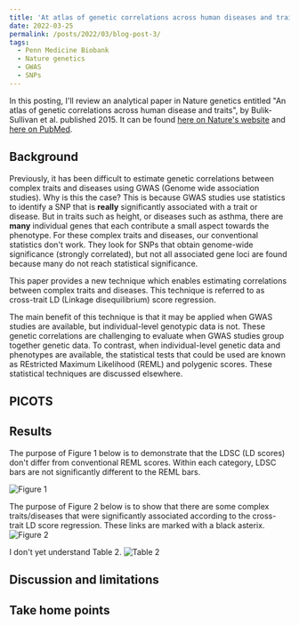 ```yaml
---
title: 'At atlas of genetic correlations across human diseases and traits... A review'
date: 2022-03-25
permalink: /posts/2022/03/blog-post-3/
tags:
  - Penn Medicine Biobank
  - Nature genetics
  - GWAS
  - SNPs
---
```


In this posting, I'll review an analytical paper in Nature genetics entitled "An atlas of genetic correlations across human disease and traits", by Bulik-Sullivan et al. published 2015. It can be found [here on Nature's website](https://www.nature.com/articles/ng.3406) and [here on PubMed](https://www.ncbi.nlm.nih.gov/pmc/articles/PMC4797329/).

Background
------
Previously, it has been difficult to estimate genetic correlations between complex traits and diseases using GWAS (Genome wide association studies). Why is this the case? This is because GWAS studies use statistics to identify a SNP that is **really** significantly associated with a trait or disease. But in traits such as height, or diseases such as asthma, there are **many** individual genes that each contribute a small aspect towards the phenotype. For these complex traits and diseases, our conventional statistics don't work. They look for SNPs that obtain genome-wide significance (strongly correlated), but not all associated gene loci are found because many do not reach statistical significance.

This paper provides a new technique which enables estimating correlations between complex traits and diseases. This technique is referred to as cross-trait LD (Linkage disequilibrium) score regression.

The main benefit of this technique is that it may be applied when GWAS studies are available, but individual-level genotypic data is not. These genetic correlations are challenging to evaluate when GWAS studies group together genetic data. To contrast, when individual-level genetic data and phenotypes are available, the statistical tests that could be used are known as REstricted Maximum Likelihood (REML) and polygenic scores. These statistical techniques are discussed elsewhere.

PICOTS
------


Results
------
The purpose of Figure 1 below is to demonstrate that the LDSC (LD scores) don't differ from conventional REML scores. Within each category, LDSC bars are not significantly different to the REML bars.

![Figure 1](https://oliver-clark.github.io/images/tileshop(1).jpg)

The purpose of Figure 2 below is to show that there are some complex traits/diseases that were significantly associated according to the cross-trait LD score regression. These links are marked with a black asterix.
![Figure 2](https://oliver-clark.github.io/images/tileshop.jpg)

I don't yet understand Table 2.
![Table 2](https://oliver-clark.github.io/images/Screenshot_11.jpg)

Discussion and limitations
------

Take home points
------
